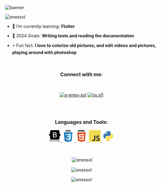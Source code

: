 ![banner](https://github.com/enessol/myscreeshots/assets/94052771/c8bc774a-33c3-4108-b148-71234165346a)

<p align="left"> <img src="https://komarev.com/ghpvc/?username=enessol&label=Profile%20views&color=0e75b6&style=flat" alt="enessol" /> </p>

- 🌱 I’m currently learning: **Flutter**

- 🔭 2024 Goals: **Writing tests and reading the documentation**

- ⚡ Fun fact: **I love to colorize old pictures, and edit videos and pictures, playing around with photoshop**
<br />
<h3 align="center">Connect with me:</h3>
<br />
<p align="center">
<a href="https://linkedin.com/in/a-enes-sol" target="blank"><img align="center" src="https://raw.githubusercontent.com/rahuldkjain/github-profile-readme-generator/master/src/images/icons/Social/linked-in-alt.svg" alt="a-enes-sol" height="30" width="40" /></a>
<a href="https://instagram.com/ns.sl1" target="blank"><img align="center" src="https://raw.githubusercontent.com/rahuldkjain/github-profile-readme-generator/master/src/images/icons/Social/instagram.svg" alt="ns.sl1" height="30" width="40" /></a>
</p>
<br />
<br />
<h3 align="center">Languages and Tools:</h3>
<p align="center"> <a href="https://getbootstrap.com" target="_blank" rel="noreferrer"> <img src="https://raw.githubusercontent.com/devicons/devicon/master/icons/bootstrap/bootstrap-plain-wordmark.svg" alt="bootstrap" width="40" height="40"/> </a> <a href="https://www.w3schools.com/css/" target="_blank" rel="noreferrer"> <img src="https://raw.githubusercontent.com/devicons/devicon/master/icons/css3/css3-original-wordmark.svg" alt="css3" width="40" height="40"/> </a> <a href="https://www.w3.org/html/" target="_blank" rel="noreferrer"> <img src="https://raw.githubusercontent.com/devicons/devicon/master/icons/html5/html5-original-wordmark.svg" alt="html5" width="40" height="40"/> </a> <a href="https://developer.mozilla.org/en-US/docs/Web/JavaScript" target="_blank" rel="noreferrer"> <img src="https://raw.githubusercontent.com/devicons/devicon/master/icons/javascript/javascript-original.svg" alt="javascript" width="40" height="40"/> </a> <a href="https://www.python.org" target="_blank" rel="noreferrer"> <img src="https://raw.githubusercontent.com/devicons/devicon/master/icons/python/python-original.svg" alt="python" width="40" height="40"/> </a> </p>

<br />
<div align="center">


<p>&nbsp;<img align="center" src="https://github-readme-stats.vercel.app/api?username=enessol&show_icons=true&locale=en" alt="enessol" /></p>
<p><img align="center" src="https://github-readme-streak-stats.herokuapp.com/?user=enessol&" alt="enessol" /></p>
<p><img align="center" src="https://github-readme-stats.vercel.app/api/top-langs?username=enessol&show_icons=true&locale=en&layout=compact" alt="enessol"/></p>

</div>


